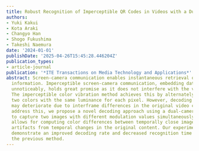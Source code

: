 ```yaml
---
title: Robust Recognition of Imperceptible QR Codes in Videos with a Dual-Camera Smartphone
authors:
- Yuki Kakui
- Kota Araki
- Changyo Han
- Shogo Fukushima
- Takeshi Naemura
date: '2024-01-01'
publishDate: '2025-04-26T15:45:28.446204Z'
publication_types:
- article-journal
publication: '*ITE Transactions on Media Technology and Applications*'
abstract: Screen-camera communication enables instantaneous retrieval of on-screen
  information. Imperceptible screen-camera communication, embedding data in videos
  unnoticeably, holds great promise as it does not interfere with the viewing experience.
  The imperceptible color vibration method achieves this by alternately displaying
  two colors with the same luminance for each pixel. However, decoding performance
  may deteriorate due to interframe differences in the original video content. To
  address this, we propose a novel decoding approach using a dual-camera smartphone
  to capture two images with different modulation values simultaneously. This method
  allows for computing color differences between temporally close images, reducing
  artifacts from temporal changes in the original content. Our experimental results
  demonstrate an improved decoding rate and decreased recognition time compared to
  the previous method.
---
```

